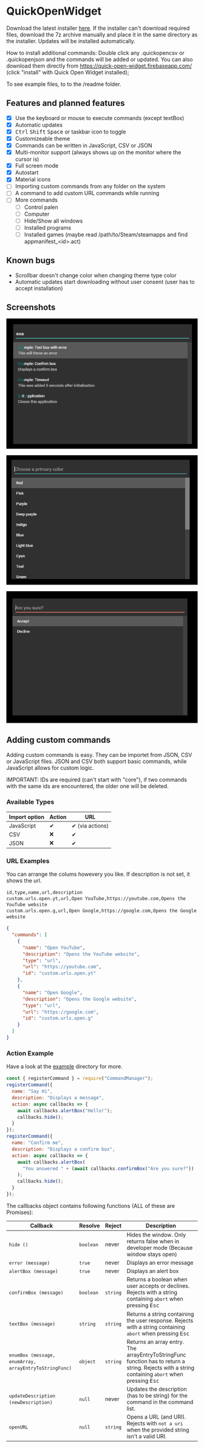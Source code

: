 # QuickOpenWidget

Download the latest installer [here](https://github.com/lukas-tr/quick-open-widget/releases/latest). If the installer can't download required files, download the 7z archive manually and place it in the same directory as the installer.
Updates will be installed automatically.

How to install additional commands: Double click any .quickopencsv or .quickopenjson and the commands will be added or updated. You can also download them directly from https://quick-open-widget.firebaseapp.com/ (click "install" with Quick Open Widget installed);

To see example files, to to the /readme folder.

## Features and planned features

* [x] Use the keyboard or mouse to execute commands (except textBox)
* [x] Automatic updates
* [x] <kbd>Ctrl</kbd> <kbd>Shift</kbd> <kbd>Space</kbd> or taskbar icon to toggle
* [x] Customizeable theme
* [x] Commands can be written in JavaScript, CSV or JSON
* [x] Multi-monitor support (always shows up on the monitor where the cursor is)
* [x] Full screen mode
* [x] Autostart
* [x] Material icons
* [ ] Importing custom commands from any folder on the system
* [ ] A command to add custom URL commands while running
* [ ] More commands
  * [ ] Control palen
  * [ ] Computer
  * [ ] Hide/Show all windows
  * [ ] Installed programs
  * [ ] Installed games (maybe read /path/to/Steam/steamapps and find appmanifest\_&lt;id&gt;.act)

## Known bugs

* Scrollbar doesn't change color when changing theme type color
* Automatic updates start downloading without user consent (user has to accept installation)

## Screenshots

![command](https://github.com/lukas-tr/quick-open-widget/raw/master/readme/command.png "Typing in a command")

![command](https://github.com/lukas-tr/quick-open-widget/raw/master/readme/colors.png "The color change dialog")

![command](https://github.com/lukas-tr/quick-open-widget/raw/master/readme/dialogs.png "A confirmBox dialog")

## Adding custom commands

Adding custom commands is easy. They can be importet from JSON, CSV or JavaScript files. JSON and CSV both support basic commands, while JavaScript allows for custom logic.

IMPORTANT: IDs are required (can't start with "core"), if two commands with the same ids are encountered, the older one will be deleted.

### Available Types

| Import option | Action | URL             |
| ------------- | ------ | --------------- |
| JavaScript    | ✔      | ✔ (via actions) |
| CSV           | ❌     | ✔               |
| JSON          | ❌     | ✔               |

### URL Examples

You can arrange the colums howevery you like. If description is not set, it shows the url.

```csv
id,type,name,url,description
custom.urls.open.yt,url,Open YouTube,https://youtube.com,Opens the YouTube website
custom.urls.open.g,url,Open Google,https://google.com,Opens the Google website
```

```json
{
  "commands": [
    {
      "name": "Open YouTube",
      "description": "Opens the YouTube website",
      "type": "url",
      "url": "https://youtube.com",
      "id": "custom.urls.open.yt"
    },
    {
      "name": "Open Google",
      "description": "Opens the Google website",
      "type": "url",
      "url": "https://google.com",
      "id": "custom.urls.open.g"
    }
  ]
}
```

### Action Example

Have a look at the [example](./app/extensions/examples/index.js) directory for more.

```javascript
const { registerCommand } = require("CommandManager");
registerCommand({
  name: "Say Hi",
  description: "Displays a message",
  action: async callbacks => {
    await callbacks.alertBox("Hello!");
    callbacks.hide();
  }
});
registerCommand({
  name: "Confirm me",
  description: "Displays a confirm box",
  action: async callbacks => {
    await callbacks.alertBox(
      "You answered " + (await callbacks.confirmBox("Are you sure?"))
    );
    callbacks.hide();
  }
});
```

The callbacks object contains following functions (ALL of these are Promises):

| Callback                                               | Resolve   | Reject   | Description                                                                                                                                               |
| ------------------------------------------------------ | --------- | -------- | --------------------------------------------------------------------------------------------------------------------------------------------------------- |
| `hide ()`                                              | `boolean` | never    | Hides the window. Only returns false when in developer mode (Because window stays open)                                                                   |
| `error (message)`                                      | `true`    | never    | Displays an error message                                                                                                                                 |
| `alertBox (message)`                                   | `true`    | never    | Displays an alert box                                                                                                                                     |
| `confirmBox (message)`                                 | `boolean` | `string` | Returns a boolean when user accepts or declines. Rejects with a string containing `abort` when pressing <kbd>Esc</kbd>                                    |
| `textBox (message)`                                    | `string`  | `string` | Returns a string containing the user response. Rejects with a string containing `abort` when pressing <kbd>Esc</kbd>                                      |
| `enumBox (message, enumArray, arrayEntryToStringFunc)` | `object`  | `string` | Returns an array entry. The arrayEntryToStringFunc function has to return a string. Rejects with a string containing `abort` when pressing <kbd>Esc</kbd> |
| `updateDescription (newDescription)`                   | `null`    | never    | Updates the description (has to be string) for the command in the command list.                                                                           |
| `openURL`                                              | `null`    | `string` | Opens a URL (and URI). Rejects with `not a uri` when the provided string isn't a valid URI.                                                               |
